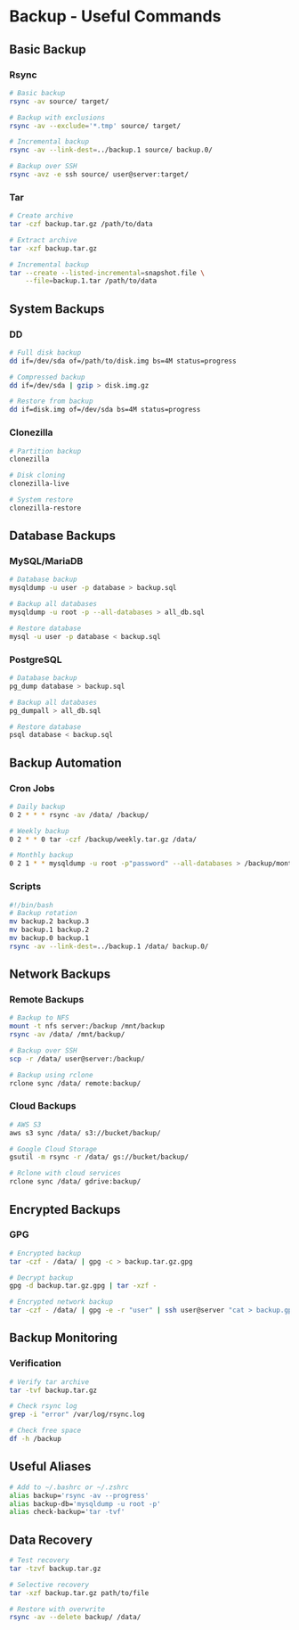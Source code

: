 # Backup - Useful Commands

## Basic Backup
### Rsync
```bash
# Basic backup
rsync -av source/ target/

# Backup with exclusions
rsync -av --exclude='*.tmp' source/ target/

# Incremental backup
rsync -av --link-dest=../backup.1 source/ backup.0/

# Backup over SSH
rsync -avz -e ssh source/ user@server:target/
```

### Tar
```bash
# Create archive
tar -czf backup.tar.gz /path/to/data

# Extract archive
tar -xzf backup.tar.gz

# Incremental backup
tar --create --listed-incremental=snapshot.file \
    --file=backup.1.tar /path/to/data
```

## System Backups
### DD
```bash
# Full disk backup
dd if=/dev/sda of=/path/to/disk.img bs=4M status=progress

# Compressed backup
dd if=/dev/sda | gzip > disk.img.gz

# Restore from backup
dd if=disk.img of=/dev/sda bs=4M status=progress
```

### Clonezilla
```bash
# Partition backup
clonezilla

# Disk cloning
clonezilla-live

# System restore
clonezilla-restore
```

## Database Backups
### MySQL/MariaDB
```bash
# Database backup
mysqldump -u user -p database > backup.sql

# Backup all databases
mysqldump -u root -p --all-databases > all_db.sql

# Restore database
mysql -u user -p database < backup.sql
```

### PostgreSQL
```bash
# Database backup
pg_dump database > backup.sql

# Backup all databases
pg_dumpall > all_db.sql

# Restore database
psql database < backup.sql
```

## Backup Automation
### Cron Jobs
```bash
# Daily backup
0 2 * * * rsync -av /data/ /backup/

# Weekly backup
0 2 * * 0 tar -czf /backup/weekly.tar.gz /data/

# Monthly backup
0 2 1 * * mysqldump -u root -p"password" --all-databases > /backup/monthly_db.sql
```

### Scripts
```bash
#!/bin/bash
# Backup rotation
mv backup.2 backup.3
mv backup.1 backup.2
mv backup.0 backup.1
rsync -av --link-dest=../backup.1 /data/ backup.0/
```

## Network Backups
### Remote Backups
```bash
# Backup to NFS
mount -t nfs server:/backup /mnt/backup
rsync -av /data/ /mnt/backup/

# Backup over SSH
scp -r /data/ user@server:/backup/

# Backup using rclone
rclone sync /data/ remote:backup/
```

### Cloud Backups
```bash
# AWS S3
aws s3 sync /data/ s3://bucket/backup/

# Google Cloud Storage
gsutil -m rsync -r /data/ gs://bucket/backup/

# Rclone with cloud services
rclone sync /data/ gdrive:backup/
```

## Encrypted Backups
### GPG
```bash
# Encrypted backup
tar -czf - /data/ | gpg -c > backup.tar.gz.gpg

# Decrypt backup
gpg -d backup.tar.gz.gpg | tar -xzf -

# Encrypted network backup
tar -czf - /data/ | gpg -e -r "user" | ssh user@server "cat > backup.gpg"
```

## Backup Monitoring
### Verification
```bash
# Verify tar archive
tar -tvf backup.tar.gz

# Check rsync log
grep -i "error" /var/log/rsync.log

# Check free space
df -h /backup
```

## Useful Aliases
```bash
# Add to ~/.bashrc or ~/.zshrc
alias backup='rsync -av --progress'
alias backup-db='mysqldump -u root -p'
alias check-backup='tar -tvf'
```

## Data Recovery
```bash
# Test recovery
tar -tzvf backup.tar.gz

# Selective recovery
tar -xzf backup.tar.gz path/to/file

# Restore with overwrite
rsync -av --delete backup/ /data/
```